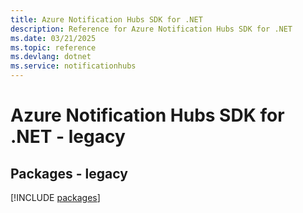 ```yaml
---
title: Azure Notification Hubs SDK for .NET
description: Reference for Azure Notification Hubs SDK for .NET
ms.date: 03/21/2025
ms.topic: reference
ms.devlang: dotnet
ms.service: notificationhubs
---
```

# Azure Notification Hubs SDK for .NET - legacy
## Packages - legacy
[!INCLUDE [packages](notification-hubs-index.md)]